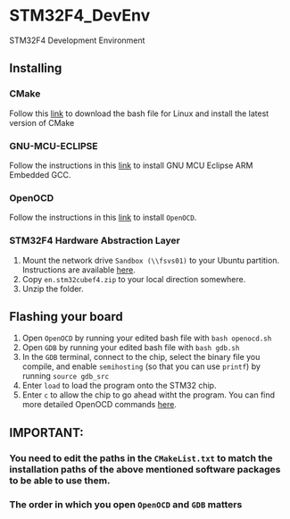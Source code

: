 # STM32F4_DevEnv
STM32F4 Development Environment

## Installing
### CMake
Follow this [link](https://cmake.org/download/) to download the bash file for Linux and install the latest version of CMake
### GNU-MCU-ECLIPSE
Follow the instructions in this [link](https://gnu-mcu-eclipse.github.io/toolchain/arm/install/#target-vs-host-platform) to install GNU MCU Eclipse ARM Embedded GCC. 
### OpenOCD
Follow the instructions in this [link](https://gnu-mcu-eclipse.github.io/openocd/install/) to install `OpenOCD`.
### STM32F4 Hardware Abstraction Layer
1. Mount the network drive `Sandbox (\\fsvs01)` to your Ubuntu partition. Instructions are available [here](http://wikis.olin.edu/linux/doku.php?id=accessing_windows_shares).
2. Copy `en.stm32cubef4.zip` to your local direction somewhere.
3. Unzip the folder.

## Flashing your board
1. Open `OpenOCD` by running your edited bash file with `bash openocd.sh`
2. Open `GDB` by running your edited bash file with `bash gdb.sh`
3. In the `GDB` terminal, connect to the chip, select the binary file you compile, and enable `semihosting` (so that you can use `printf`) by running `source gdb_src`
4. Enter `load` to load the program onto the STM32 chip.
5. Enter `c` to allow the chip to go ahead witht the program. You can find more detailed OpenOCD commands [here](http://condor.depaul.edu/glancast/373class/docs/gdb.html).

## IMPORTANT: 
### You need to edit the paths in the `CMakeList.txt` to match the installation paths of the above mentioned software packages to be able to use them.
### The order in which you open `OpenOCD` and `GDB` matters
